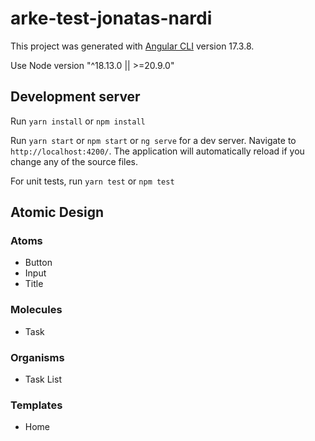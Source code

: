 # arke-test-jonatas-nardi
This project was generated with [Angular CLI](https://github.com/angular/angular-cli) version 17.3.8.

Use Node version "^18.13.0 || >=20.9.0"   

## Development server

Run `yarn install` or `npm install`   

Run `yarn start` or `npm start` or `ng serve` for a dev server. Navigate to `http://localhost:4200/`. The application will automatically reload if you change any of the source files.   

For unit tests, run `yarn test` or `npm test`   

## Atomic Design

### Atoms
- Button
- Input
- Title

### Molecules
- Task

### Organisms
- Task List

### Templates
- Home